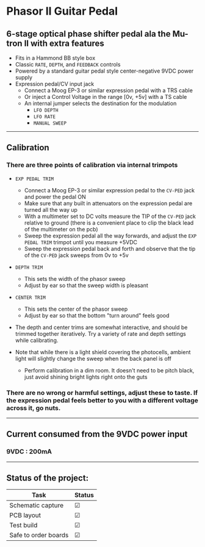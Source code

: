 # Phasor II Guitar Pedal

## 6-stage optical phase shifter pedal ala the Mu-tron II with extra features

- Fits in a Hammond BB style box
- Classic `RATE`, `DEPTH`, and `FEEDBACK` controls
- Powered by a standard guitar pedal style center-negative 9VDC power supply
- Expression pedal/CV input jack
    - Connect a Moog EP-3 or similar expression pedal with a TRS cable
    - Or inject a Control Voltage in the range [0v, +5v] with a TS cable
    - An internal jumper selects the destination for the modulation
        - `LFO DEPTH`
        - `LFO RATE`
        - `MANUAL SWEEP`

---

## Calibration
### There are three points of calibration via internal trimpots
- `EXP PEDAL TRIM`
    - Connect a Moog EP-3 or similar expression pedal to the `CV-PED` jack and power the pedal ON
    - Make sure that any built in attenuators on the expression pedal are turned all the way up
    - With a multimeter set to DC volts measure the TIP of the `CV-PED` jack relative to ground (there is a convenient place to clip the black lead of the multimeter on the pcb)
    - Sweep the expression pedal all the way forwards, and adjust the `EXP PEDAL TRIM` trimpot until you measure +5VDC
    - Sweep the expression pedal back and forth and observe that the tip of the `CV-PED` jack sweeps from 0v to +5v
    
- `DEPTH TRIM`
    - This sets the width of the phasor sweep
    - Adjust by ear so that the sweep width is pleasant

- `CENTER TRIM`
    - This sets the center of the phasor sweep
    - Adjust by ear so that the bottom "turn around" feels good

- The depth and center trims are somewhat interactive, and should be trimmed together iteratively. Try a variety of rate and depth settings while calibrating.

- Note that while there is a light shield covering the photocells, ambient light will slightly change the sweep when the back panel is off
    - Perform calibration in a dim room. It doesn't need to be pitch black, just avoid shining bright lights right onto the guts

### There are no wrong or harmful settings, adjust these to taste. If the expression pedal feels better to you with a different voltage across it, go nuts.

---

## Current consumed from the 9VDC power input
### 9VDC    :   200mA

---

## Status of the project:

Task | Status |
---------|--------------|
Schematic capture | &#9745;
PCB layout | &#9745;
Test build | &#9745;
Safe to order boards| &#9745;